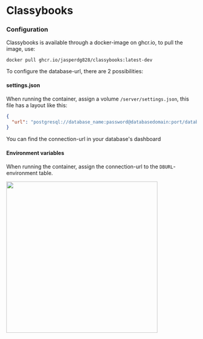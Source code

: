 # Classybooks

### Configuration
Classybooks is available through a docker-image on ghcr.io, to pull the image, use:
```
docker pull ghcr.io/jasperdg828/classybooks:latest-dev
```
To configure the database-url, there are 2 possibilities:
#### settings.json
When running the container, assign a volume `/server/settings.json`, this file has a layout like this:
```json
{
  "url": "postgresql://database_name:password@databasedomain:port/database?sslmode=verify-full"
}
```
You can find the connection-url in your database's dashboard
#### Environment variables
When running the container, assign the connection-url to the `DBURL`-environment table.

<img src="https://github.com/JasperDG828/classybooks/blob/develop/art/logo.png?raw=true" width="400"/>
